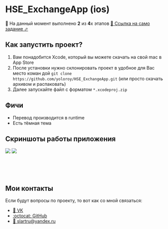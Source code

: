 # HSE_ExchangeApp (ios)
🎉 На данный момент выполнено <b>2</b> из <b>4</b>х этапов
[📄 Ссылка на само задание ⬀](https://cs.hse.ru/mobile/2020/android)

## Как запустить проект?
  1. Вам понадобится Xcode, который вы можете скачать на свой mac в App Store
  1. После установки нужно склонировать проект в удобное для Вас место коман дой `git clone https://github.com/yoloroy/HSE_ExchangeApp.git` (или просто скачать архивом и распаковать)
  1. Далее запускайте файл с форматом `*.xcodeproj.zip`

## Фичи
- Перевод производится в runtime
- Есть тёмная тема

## Скриншоты работы приложения
![](https://github.com/yoloroy/HSE_ExchangeApp-ios-/blob/master/Скриншоты/Simulator%20Screen%20Shot%20-%20iPhone%2011%20Pro%20Max%20-%202020-06-07%20at%2014.21.28.png)
![](https://github.com/yoloroy/HSE_ExchangeApp-ios-/blob/master/Скриншоты/Simulator%20Screen%20Shot%20-%20iPhone%2011%20Pro%20Max%20-%202020-06-07%20at%2018.25.01.png)

<br><br><br>
## Мои контакты
Если будут вопросы по проекту, то вот как со мной связаться: 
- [👥 VK](https://vk.com/slartak)
- [:octocat: GitHub](https://github.com/yoloroy)
- [📧 slartru@yandex.ru](mailto:slartru@yandex.ru)
